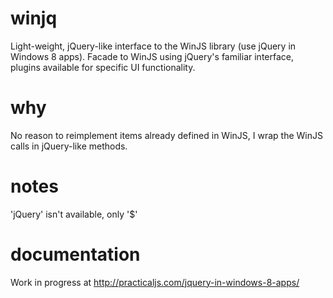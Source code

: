 winjq
=====
Light-weight, jQuery-like interface to the WinJS library (use jQuery in Windows 8 apps). Facade to WinJS using jQuery's familiar interface, plugins available for specific UI functionality.

why
=====
No reason to reimplement items already defined in WinJS, I wrap the WinJS calls in jQuery-like methods.

notes
=====
'jQuery' isn't available, only '$'

documentation
====
Work in progress at http://practicaljs.com/jquery-in-windows-8-apps/